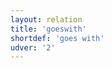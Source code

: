 ```yaml
---
layout: relation
title: 'goeswith'
shortdef: 'goes with'
udver: '2'
---
```

<!-- Interlanguage links updated Út zář 29 20:23:33 CEST 2020 -->
